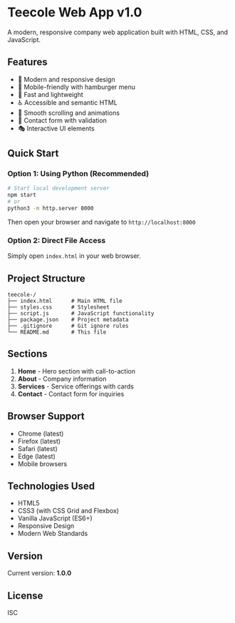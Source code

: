 # Teecole Web App v1.0

A modern, responsive company web application built with HTML, CSS, and JavaScript.

## Features

- 🎨 Modern and responsive design
- 📱 Mobile-friendly with hamburger menu
- 🚀 Fast and lightweight
- ♿ Accessible and semantic HTML
- 🎯 Smooth scrolling and animations
- 📝 Contact form with validation
- 🎭 Interactive UI elements

## Quick Start

### Option 1: Using Python (Recommended)
```bash
# Start local development server
npm start
# or
python3 -m http.server 8000
```

Then open your browser and navigate to `http://localhost:8000`

### Option 2: Direct File Access
Simply open `index.html` in your web browser.

## Project Structure

```
teecole-/
├── index.html      # Main HTML file
├── styles.css      # Stylesheet
├── script.js       # JavaScript functionality
├── package.json    # Project metadata
├── .gitignore      # Git ignore rules
└── README.md       # This file
```

## Sections

1. **Home** - Hero section with call-to-action
2. **About** - Company information
3. **Services** - Service offerings with cards
4. **Contact** - Contact form for inquiries

## Browser Support

- Chrome (latest)
- Firefox (latest)
- Safari (latest)
- Edge (latest)
- Mobile browsers

## Technologies Used

- HTML5
- CSS3 (with CSS Grid and Flexbox)
- Vanilla JavaScript (ES6+)
- Responsive Design
- Modern Web Standards

## Version

Current version: **1.0.0**

## License

ISC

